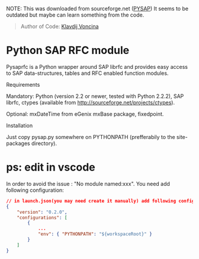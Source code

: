NOTE: This was downloaded from sourceforge.net ([PYSAP][])
      It seems to be outdated but maybe can learn something from the code.
	  
> Author of Code: [Klavdij Voncina][]

[PYSAP]: https://sourceforge.net/projects/pysaprfc/
[Klavdij Voncina]: https://github.com/klavdijv


# Python SAP RFC module

Pysaprfc is a Python wrapper around SAP librfc and provides easy access to SAP data-structures,
tables and RFC enabled function modules.

Requirements

Mandatory:
Python (version 2.2 or newer, tested with Python 2.2.2),
SAP librfc,
ctypes (available from http://sourceforge.net/projects/ctypes).

Optional:
mxDateTime from eGenix mxBase package,
fixedpoint.

Installation

Just copy pysap.py somewhere on PYTHONPATH (prefferabily to the site-packages directory).

# ps: edit in vscode

In order to avoid the issue : "No module named:xxx".
You need add following configuration:

```json
// in launch.json(you may need create it manually) add following configuration
{
	"version": "0.2.0",
	"configurations": [
		{
			...
			"env": { "PYTHONPATH": "${workspaceRoot}" }
		}
	]
}
```

